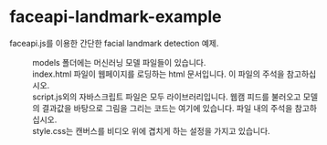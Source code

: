 # faceapi-landmark-example
faceapi.js를 이용한 간단한 facial landmark detection 예제.<br>
<div style="position: relative; left: 40px;">
models 폴더에는 머신러닝 모델 파일들이 있습니다.<br>
index.html 파일이 웹페이지를 로딩하는 html 문서입니다. 이 파일의 주석을 참고하십시오.<br>
script.js외의 자바스크립트 파일은 모두 라이브러리입니다. 웹캠 피드를 불러오고 모델의 결과값을 바탕으로 그림을 그리는 코드는 여기에 있습니다. 파일 내의 주석을 참고하십시오.<br>
style.css는 캔버스를 비디오 위에 겹치게 하는 설정을 가지고 있습니다.<br>
</div>
